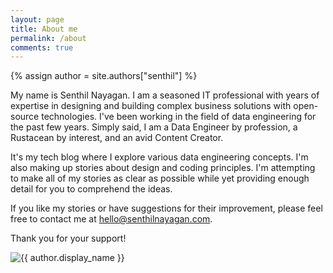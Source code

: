 ```yaml
---
layout: page
title: About me
permalink: /about
comments: true
---
```

{% assign author = site.authors["senthil"] %}

<div class="row justify-content-between">
    <div class="col-md-8 pr-5">
        <p>My name is Senthil Nayagan. I am a seasoned IT professional with years of expertise in designing and building complex business solutions with open-source technologies. I've been working in the field of data engineering for the past few years. Simply said, I am a Data Engineer by profession, a Rustacean by interest, and an avid Content Creator.</p>
        <p>It's my tech blog where I explore various data engineering concepts. I'm also making up stories about design and coding principles. I'm attempting to make all of my stories as clear as possible while yet providing enough detail for you to comprehend the ideas.</p>
        <p>If you like my stories or have suggestions for their improvement, please feel free to contact me at <a href="mailto:hello@senthilnayagan.com">hello@senthilnayagan.com</a>.</p>
        <p>Thank you for your support!</p>
    </div>
    <div class="col-md-4">
        <img src="https://www.gravatar.com/avatar/{{ author.gravatar }}?s=350" alt="{{ author.display_name }}">
    </div>
</div>